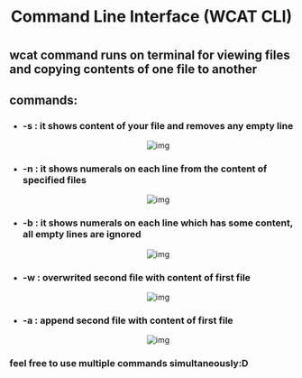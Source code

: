 <div align="center"><h1> Command Line Interface (WCAT CLI) <h1></div>

<h2>wcat command runs on terminal for viewing files and copying contents of one file to another</h2>

<h2>commands:</h2>
<ul>
  <li><h3>-s : it shows content of your file and removes any empty line</h3>
    <div align="center">
  <img src = "https://user-images.githubusercontent.com/48654802/110246361-5221df80-7f8d-11eb-9ce7-c5d53f333276.png" alt="img">
</div>

  </li>
  <li><h3>-n : it shows numerals on each line from the content of specified files</h3>
    <div align="center">
  <img src = "https://user-images.githubusercontent.com/48654802/110246635-5f8b9980-7f8e-11eb-8734-7a3a88841edf.png" alt="img">
</div>

  </li>
  
  <li><h3>-b : it shows numerals on each line which has some content, all empty lines are ignored</h3>
    <div align="center">
  <img src = "https://user-images.githubusercontent.com/48654802/110246884-71ba0780-7f8f-11eb-9225-f5e22869f6c7.png" alt="img">
</div>

  </li>
  
  <li><h3>-w : overwrited second file with content of first file</h3>
    <div align="center">
  <img src = "https://user-images.githubusercontent.com/48654802/110247539-bc894e80-7f92-11eb-91f2-b3724787974e.png" alt="img">
</div>

  </li>
  <li><h3>-a : append second file with content of first file</h3>
    <div align="center">
  <img src = "https://user-images.githubusercontent.com/48654802/110247686-7680ba80-7f93-11eb-80ad-eb8c2f6f9506.png" alt="img">
</div>

  </li>
</ul>

<h3>feel free to use multiple commands simultaneously:D</h3>

